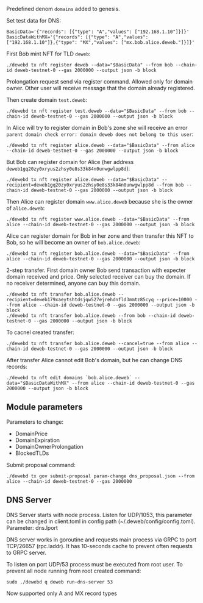 Predefined denom `domains` added to genesis.

Set test data for DNS:
```
BasicData='{"records": [{"type": "A","values": ["192.168.1.10"]}]}'
BasicDataWithMX='{"records": [{"type": "A","values": ["192.168.1.10"]},{"type": "MX","values": ["mx.bob.alice.deweb."]}]}'
```

First Bob mint NFT for TLD `deweb`: 
```
./dewebd tx nft register deweb --data="$BasicData" --from bob --chain-id deweb-testnet-0 --gas 2000000 --output json -b block
```

Prolongation request send via register command. Allowed only for domain owner. Other user will receive message that 
the domain already registered.

Then create domain `test.deweb`:
```
./dewebd tx nft register test.deweb --data="$BasicData" --from bob --chain-id deweb-testnet-0 --gas 2000000 --output json -b block
```

In Alice will try to register domain in Bob's zone she will receive an error `parent domain check error: domain deweb does not belong to this user`:
```
./dewebd tx nft register alice.deweb --data="$BasicData" --from alice --chain-id deweb-testnet-0 --gas 2000000 --output json -b block
```

But Bob can register domain for Alice (her address `deweb1gq20zy0xryus2zhsy0e8s33k84n0unwgwlpp8d`):
```
./dewebd tx nft register alice.deweb --data="$BasicData" --recipient=deweb1gq20zy0xryus2zhsy0e8s33k84n0unwgwlpp8d --from bob --chain-id deweb-testnet-0 --gas 2000000 --output json -b block
```

Then Alice can register domain `www.alice.deweb` because she is the owner of `alice.deweb`:
```
./dewebd tx nft register www.alice.deweb --data="$BasicData" --from alice --chain-id deweb-testnet-0 --gas 2000000 --output json -b block
```

Alice can register domain for Bob in her zone and then transfer this NFT to Bob, so he will become an owner of `bob.alice.deweb`:
```
./dewebd tx nft register bob.alice.deweb --data="$BasicData" --from alice --chain-id deweb-testnet-0 --gas 2000000 --output json -b block
```
2-step transfer. First domain owner Bob send transaction with expecter domain received and price. Only selected receiver
can buy the domain. If no receiver determined, anyone can buy this domain.
```
./dewebd tx nft transfer bob.alice.deweb --recipient=deweb179xaeytshtdsjqw527ejrehdnfld3mmtz85cyq --price=10000 --from alice --chain-id deweb-testnet-0 --gas 2000000 --output json -b block
./dewebd tx nft transfer bob.alice.deweb --from bob --chain-id deweb-testnet-0 --gas 2000000 --output json -b block
```

To cacnel created transfer:
```
./dewebd tx nft transfer bob.alice.deweb --cancel=true --from alice --chain-id deweb-testnet-0 --gas 2000000 --output json -b block
```

After transfer Alice cannot edit Bob's domain, but he can change DNS records: 
```
./dewebd tx nft edit domains `bob.alice.deweb` --data="$BasicDataWithMX" --from alice --chain-id deweb-testnet-0 --gas 2000000 --output json -b block
```

## Module parameters 

Parameters to change:

- DomainPrice
- DomainExpiration
- DomainOwnerProlongation
- BlockedTLDs

Submit proposal command:
```
./dewebd tx gov submit-proposal param-change dns_proposal.json --from alice --chain-id deweb-testnet-0 --gas 2000000
```



## DNS Server

DNS Server starts with node process. Listen for UDP/1053, this parameter can be changed in client.toml in config path (~/.deweb/config/config.toml).
Parameter: dns.lport

DNS server works in goroutine and requests main process via GRPC to port TCP/26657 (rpc.laddr).
It has 10-seconds cache to prevent often requests to GRPC server.

To listen on port UDP/53 process must be executed from root user. To prevent all node running from root created command:
```
sudo ./dewebd q deweb run-dns-server 53
```

Now supported only A and MX record types
